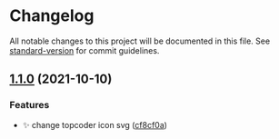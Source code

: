 # Changelog

All notable changes to this project will be documented in this file. See [standard-version](https://github.com/conventional-changelog/standard-version) for commit guidelines.

## [1.1.0](https://github.com/sweatpotato13/github-profile-psbadge/compare/v1.0.0...v1.1.0) (2021-10-10)

### Features

-   ✨ change topcoder icon svg ([cf8cf0a](https://github.com/sweatpotato13/github-profile-psbadge/commit/cf8cf0aedf3b7ada17254b7ead423592c094f13b))
